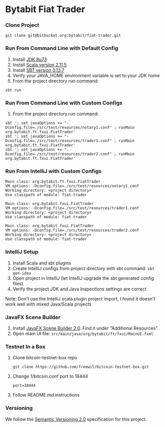 Bytabit Fiat Trader
===================

### Clone Project

```
git clone git@bitbucket.org:bytabit/fiat-trader.git 
```

### Run From Command Line with Default Config

1. Install [JDK 8u73](https://jdk8.java.net/download.html)
2. Install [Scala version  2.11.5](http://www.scala-lang.org/download/)
3. Install [SBT version 0.13.7](http://www.scala-sbt.org/download.html)
4. Verify your JAVA_HOME environment variable is set to your JDK home
5. From the project directory run command:

```
sbt run
```

### Run From Command Line with Custom Configs

1. From the project directory run command:

```
sbt '; set javaOptions += "-Dconfig.file=./src/test/resources/notary1.conf" ; runMain org.bytabit.ft.fxui.FiatTrader'
sbt '; set javaOptions += "-Dconfig.file=./src/test/resources/trader1.conf" ; runMain org.bytabit.ft.fxui.FiatTrader'
sbt '; set javaOptions += "-Dconfig.file=./src/test/resources/trader2.conf" ; runMain org.bytabit.ft.fxui.FiatTrader'
```

### Run From IntelliJ with Custom Configs 

```
Main class: org.bytabit.ft.fxui.FiatTrader
VM options: -Dconfig.file=./src/test/resources/notary1.conf
Working directory: <project directory>
Use classpath of module: fiat-trader
```

```
Main class: org.bytabit.fxui.FiatTrader
VM options: -Dconfig.file=./src/test/resources/trader1.conf
Working directory: <project directory>
Use classpath of module: fiat-trader
```

```
Main class: org.bytabit.fxui.FiatTrader
VM options: -Dconfig.file=./src/test/resources/trader2.conf
Working directory: <project directory>
Use classpath of module: fiat-trader
```

### IntelliJ Setup

1. Install Scala and sbt plugins
2. Create IntelliJ configs from project directory with sbt command: ```sbt gen-idea```
3. Open project in IntelliJ (let IntelliJ upgrade the sbt generated config files)
4. Verify the project JDK and Java Inspections settings are correct

Note: Don't use the IntelliJ scala plugin project import, I found it doesn't work well with mixed Java/Scala projects 

### JavaFX Scene Builder

1. Install [JavaFX Scene Builder 2.0](http://www.oracle.com/technetwork/java/javase/downloads/index.html). Find it under “Additional Resources”.
2. Open main UI file: ```src/main/java/org/bytabit/ft/fxui/MainUI.fxml```

### Testnet In a Box

1. Clone bitcoin-testnet-box repo
    
    ```
    git clone https://github.com/freewil/bitcoin-testnet-box.git
    ```

2. Change 1/bitcoin.conf port to 18444  
    
    ```
    port=18444
    ```

3. Follow README.md instructions

### Versioning

We follow the [Semantic Versioning 2.0](http://semver.org/spec/v2.0.0.html) specification for this project.